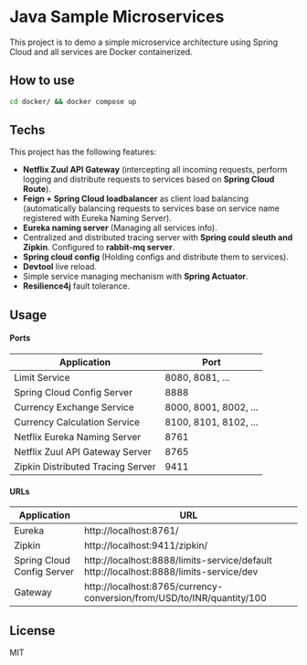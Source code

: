 # Java Sample Microservices
This project is to demo a simple microservice architecture using Spring Cloud and all services are Docker containerized. 

## How to use
```bash 
cd docker/ && docker compose up
```

## Techs
This project has the following features:

* **Netflix Zuul API Gateway** (intercepting all incoming requests,
  perform logging and distribute requests to services based on **Spring Cloud Route**).
* **Feign + Spring Cloud loadbalancer** as client load balancing (automatically balancing requests
  to services base on service name registered with Eureka Naming Server).
* **Eureka naming server** (Managing all services info).
* Centralized and distributed tracing server with **Spring could sleuth and Zipkin**.
  Configured to **rabbit-mq server**.
* **Spring cloud config** (Holding configs and distribute them to services).
* **Devtool** live reload.
* Simple service managing mechanism with **Spring Actuator**.
* **Resilience4j** fault tolerance.

## Usage

#### Ports
| Application | Port |
| ------ | ------ |
| Limit Service | 8080, 8081, ...|
| Spring Cloud Config Server | 8888 |
| Currency Exchange Service | 8000, 8001, 8002, ... |
| Currency Calculation Service | 8100, 8101, 8102, ... |
| Netflix Eureka Naming Server | 8761 |
| Netflix Zuul API Gateway Server | 8765 |
| Zipkin Distributed Tracing Server | 9411 |

#### URLs
| Application | URL |
| ------ | ------ |
| Eureka | http://localhost:8761/|
| Zipkin | http://localhost:9411/zipkin/|
| Spring Cloud Config Server | http://localhost:8888/limits-service/default http://localhost:8888/limits-service/dev|
| Gateway | http://localhost:8765/currency-conversion/from/USD/to/INR/quantity/100|

License
----
MIT